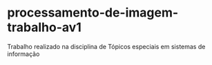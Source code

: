 # processamento-de-imagem-trabalho-av1
Trabalho realizado na disciplina de Tópicos especiais em sistemas de informação
